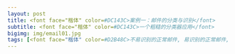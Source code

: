 ```yaml
---
layout: post
title: <font face="楷体" color=#DC143C>案例一：邮件的分类与识别</font>
subtitle: <font face="楷体" color=#DC143C>一个粗糙的分类器应用</font>
bigimg: img/email01.jpg
tags: [<font face="楷体" color=#D2B48C>不易识别的正常邮件, 易识别的正常邮件, 垃圾邮件</font>]
---
```

